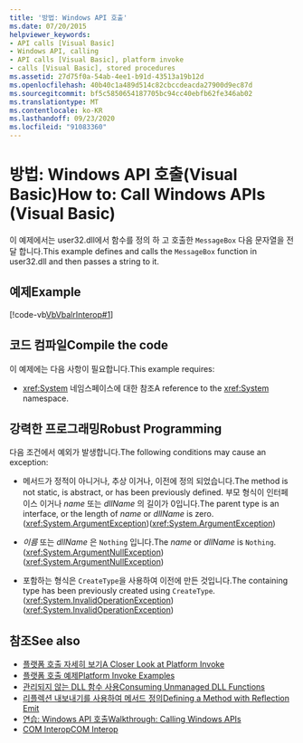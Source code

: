 ```yaml
---
title: '방법: Windows API 호출'
ms.date: 07/20/2015
helpviewer_keywords:
- API calls [Visual Basic]
- Windows API, calling
- API calls [Visual Basic], platform invoke
- calls [Visual Basic], stored procedures
ms.assetid: 27d75f0a-54ab-4ee1-b91d-43513a19b12d
ms.openlocfilehash: 40b40c1a489d514c82cbccdeacda27900d9ec87d
ms.sourcegitcommit: bf5c5850654187705bc94cc40ebfb62fe346ab02
ms.translationtype: MT
ms.contentlocale: ko-KR
ms.lasthandoff: 09/23/2020
ms.locfileid: "91083360"
---
```

# <a name="how-to-call-windows-apis-visual-basic"></a><span data-ttu-id="b290c-102">방법: Windows API 호출(Visual Basic)</span><span class="sxs-lookup"><span data-stu-id="b290c-102">How to: Call Windows APIs (Visual Basic)</span></span>

<span data-ttu-id="b290c-103">이 예제에서는 user32.dll에서 함수를 정의 하 고 호출한 `MessageBox` 다음 문자열을 전달 합니다.</span><span class="sxs-lookup"><span data-stu-id="b290c-103">This example defines and calls the `MessageBox` function in user32.dll and then passes a string to it.</span></span>  
  
## <a name="example"></a><span data-ttu-id="b290c-104">예제</span><span class="sxs-lookup"><span data-stu-id="b290c-104">Example</span></span>  

 [!code-vb[VbVbalrInterop#1](~/samples/snippets/visualbasic/VS_Snippets_VBCSharp/VbVbalrInterop/VB/Class1.vb#1)]  
  
## <a name="compile-the-code"></a><span data-ttu-id="b290c-105">코드 컴파일</span><span class="sxs-lookup"><span data-stu-id="b290c-105">Compile the code</span></span>  

 <span data-ttu-id="b290c-106">이 예제에는 다음 사항이 필요합니다.</span><span class="sxs-lookup"><span data-stu-id="b290c-106">This example requires:</span></span>  
  
- <span data-ttu-id="b290c-107"><xref:System> 네임스페이스에 대한 참조</span><span class="sxs-lookup"><span data-stu-id="b290c-107">A reference to the <xref:System> namespace.</span></span>  
  
## <a name="robust-programming"></a><span data-ttu-id="b290c-108">강력한 프로그래밍</span><span class="sxs-lookup"><span data-stu-id="b290c-108">Robust Programming</span></span>  

 <span data-ttu-id="b290c-109">다음 조건에서 예외가 발생합니다.</span><span class="sxs-lookup"><span data-stu-id="b290c-109">The following conditions may cause an exception:</span></span>  
  
- <span data-ttu-id="b290c-110">메서드가 정적이 아니거나, 추상 이거나, 이전에 정의 되었습니다.</span><span class="sxs-lookup"><span data-stu-id="b290c-110">The method is not static, is abstract, or has been previously defined.</span></span> <span data-ttu-id="b290c-111">부모 형식이 인터페이스 이거나 *name* 또는 *dllName* 의 길이가 0입니다.</span><span class="sxs-lookup"><span data-stu-id="b290c-111">The parent type is an interface, or the length of *name* or *dllName* is zero.</span></span> <span data-ttu-id="b290c-112">(<xref:System.ArgumentException>)</span><span class="sxs-lookup"><span data-stu-id="b290c-112">(<xref:System.ArgumentException>)</span></span>  
  
- <span data-ttu-id="b290c-113">*이름* 또는 *dllName* 은 `Nothing` 입니다.</span><span class="sxs-lookup"><span data-stu-id="b290c-113">The *name* or *dllName* is `Nothing`.</span></span> <span data-ttu-id="b290c-114">(<xref:System.ArgumentNullException>)</span><span class="sxs-lookup"><span data-stu-id="b290c-114">(<xref:System.ArgumentNullException>)</span></span>  
  
- <span data-ttu-id="b290c-115">포함하는 형식은 `CreateType`을 사용하여 이전에 만든 것입니다.</span><span class="sxs-lookup"><span data-stu-id="b290c-115">The containing type has been previously created using `CreateType`.</span></span> <span data-ttu-id="b290c-116">(<xref:System.InvalidOperationException>)</span><span class="sxs-lookup"><span data-stu-id="b290c-116">(<xref:System.InvalidOperationException>)</span></span>  
  
## <a name="see-also"></a><span data-ttu-id="b290c-117">참조</span><span class="sxs-lookup"><span data-stu-id="b290c-117">See also</span></span>

- [<span data-ttu-id="b290c-118">플랫폼 호출 자세히 보기</span><span class="sxs-lookup"><span data-stu-id="b290c-118">A Closer Look at Platform Invoke</span></span>](../../../framework/interop/consuming-unmanaged-dll-functions.md#a-closer-look-at-platform-invoke)
- [<span data-ttu-id="b290c-119">플랫폼 호출 예제</span><span class="sxs-lookup"><span data-stu-id="b290c-119">Platform Invoke Examples</span></span>](../../../framework/interop/platform-invoke-examples.md)
- [<span data-ttu-id="b290c-120">관리되지 않는 DLL 함수 사용</span><span class="sxs-lookup"><span data-stu-id="b290c-120">Consuming Unmanaged DLL Functions</span></span>](../../../framework/interop/consuming-unmanaged-dll-functions.md)
- <span data-ttu-id="b290c-121">[리플렉션 내보내기를 사용하여 메서드 정의](/previous-versions/dotnet/netframework-4.0/w63y4d4f(v=vs.100))</span><span class="sxs-lookup"><span data-stu-id="b290c-121">[Defining a Method with Reflection Emit](/previous-versions/dotnet/netframework-4.0/w63y4d4f(v=vs.100))</span></span>
- [<span data-ttu-id="b290c-122">연습: Windows API 호출</span><span class="sxs-lookup"><span data-stu-id="b290c-122">Walkthrough: Calling Windows APIs</span></span>](walkthrough-calling-windows-apis.md)
- [<span data-ttu-id="b290c-123">COM Interop</span><span class="sxs-lookup"><span data-stu-id="b290c-123">COM Interop</span></span>](index.md)
